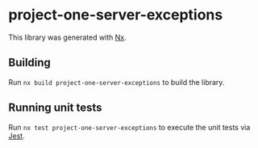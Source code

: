 # project-one-server-exceptions

This library was generated with [Nx](https://nx.dev).

## Building

Run `nx build project-one-server-exceptions` to build the library.

## Running unit tests

Run `nx test project-one-server-exceptions` to execute the unit tests via [Jest](https://jestjs.io).
